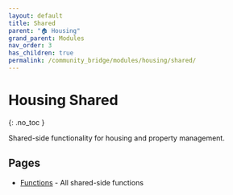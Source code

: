 ```yaml
---
layout: default
title: Shared
parent: "🏠 Housing"
grand_parent: Modules
nav_order: 3
has_children: true
permalink: /community_bridge/modules/housing/shared/
---
```


# Housing Shared
{: .no_toc }

Shared-side functionality for housing and property management.

## Pages

- [Functions](/community_bridge/modules/housing/shared/functions/) - All shared-side functions
